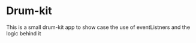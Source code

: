 # Drum-kit
This is a small drum-kit app to show case the use of eventListners and the logic behind it
